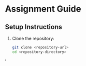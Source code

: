 # Assignment Guide

## Setup Instructions

1. Clone the repository:
   ```bash
   git clone <repository-url>
   cd <repository-directory>
'